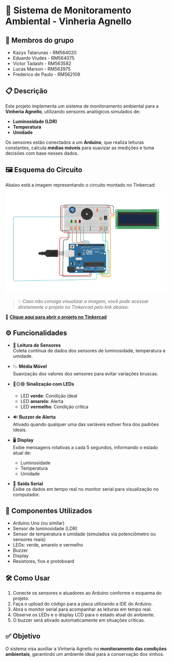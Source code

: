 # 🍇 Sistema de Monitoramento Ambiental - Vinheria Agnello

## 👥 Membros do grupo

- Kazys Tatarunas - RM564020  
- Eduardo Viudes - RM564075  
- Victor Tadashi - RM563582  
- Lucas Marson - RM563975  
- Frederico de Paulo - RM562109  

## 📋 Descrição

Este projeto implementa um sistema de monitoramento ambiental para a **Vinheria Agnello**, utilizando sensores analógicos simulados de:

- **Luminosidade (LDR)**
- **Temperatura**
- **Umidade**

Os sensores estão conectados a um **Arduino**, que realiza leituras constantes, calcula **médias móveis** para suavizar as medições e toma decisões com base nesses dados.

## 🖼️ Esquema do Circuito

Abaixo está a imagem representando o circuito montado no Tinkercad:

![Esquema do Circuito - Tinkercad](./images/tinkercad.png)

> 💡 *Caso não consiga visualizar a imagem, você pode acessar diretamente o projeto no Tinkercad pelo link abaixo:*

🔗 **[Clique aqui para abrir o projeto no Tinkercad](https://www.tinkercad.com/things/5TLWpyhApiF-vinheria-cp2)**

## ⚙️ Funcionalidades

- 🔎 **Leitura de Sensores**  
  Coleta contínua de dados dos sensores de luminosidade, temperatura e umidade.

- 📉 **Média Móvel**  
  Suavização dos valores dos sensores para evitar variações bruscas.

- 🔴🟡🟢 **Sinalização com LEDs**  
  - LED **verde**: Condição ideal  
  - LED **amarelo**: Alerta  
  - LED **vermelho**: Condição crítica  

- 🔊 **Buzzer de Alerta**  
  Ativado quando qualquer uma das variáveis estiver fora dos padrões ideais.

- 🖥️ **Display**  
  Exibe mensagens rotativas a cada 5 segundos, informando o estado atual de:
  - Luminosidade  
  - Temperatura  
  - Umidade  

- 🧾 **Saída Serial**  
  Exibe os dados em tempo real no monitor serial para visualização no computador.

## 🔌 Componentes Utilizados

- Arduino Uno (ou similar)
- Sensor de luminosidade (LDR)
- Sensor de temperatura e umidade (simulados via potenciômetro ou sensores reais)
- LEDs: verde, amarelo e vermelho
- Buzzer
- Display
- Resistores, fios e protoboard

## 🛠️ Como Usar

1. Conecte os sensores e atuadores ao Arduino conforme o esquema do projeto.
2. Faça o upload do código para a placa utilizando a IDE do Arduino.
3. Abra o monitor serial para acompanhar as leituras em tempo real.
4. Observe os LEDs e o display LCD para o estado atual do ambiente.
5. O buzzer será ativado automaticamente em situações críticas.

## ✅ Objetivo

O sistema visa auxiliar a Vinheria Agnello no **monitoramento das condições ambientais**, garantindo um ambiente ideal para a conservação dos vinhos.
